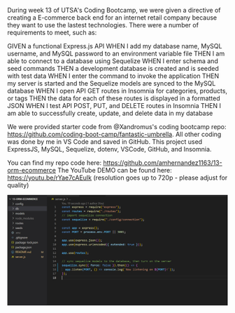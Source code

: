 During week 13 of UTSA's Coding Bootcamp, we were given a directive of creating a E-commerce back end for an internet retail company because they want to use the lastest technologies. There were a number of requirements to meet, such as:

GIVEN a functional Express.js API
WHEN I add my database name, MySQL username, and MySQL password to an environment variable file
THEN I am able to connect to a database using Sequelize
WHEN I enter schema and seed commands
THEN a development database is created and is seeded with test data
WHEN I enter the command to invoke the application
THEN my server is started and the Sequelize models are synced to the MySQL database
WHEN I open API GET routes in Insomnia for categories, products, or tags
THEN the data for each of these routes is displayed in a formatted JSON
WHEN I test API POST, PUT, and DELETE routes in Insomnia
THEN I am able to successfully create, update, and delete data in my database

We were provided starter code from @Xandromus's coding bootcamp repo: https://github.com/coding-boot-camp/fantastic-umbrella. All other coding was done by me in VS Code and saved in GitHub. This project used ExpressJS, MySQL, Sequelize, dotenv, VSCode, GitHub, and Insomnia.

You can find my repo code here: https://github.com/amhernandez1163/13-orm-ecommerce
The YouTube DEMO can be found here: https://youtu.be/rYae7cAEuIk (resolution goes up to 720p - please adjust for quality)

![Screenshot of VS Code](./assets/images/VS_Code_image.jpg)
